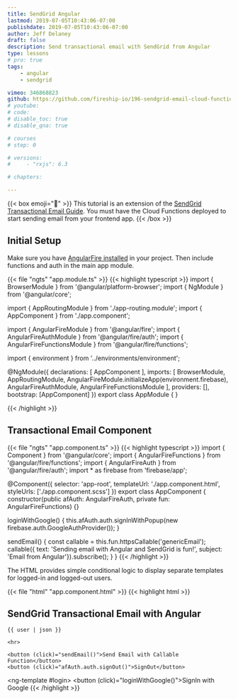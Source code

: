 ```yaml
---
title: SendGrid Angular
lastmod: 2019-07-05T10:43:06-07:00
publishdate: 2019-07-05T10:43:06-07:00
author: Jeff Delaney
draft: false
description: Send transactional email with SendGrid from Angular
type: lessons
# pro: true
tags: 
    - angular
    - sendgrid

vimeo: 346868823
github: https://github.com/fireship-io/196-sendgrid-email-cloud-functions
# youtube: 
# code: 
# disable_toc: true
# disable_qna: true

# courses
# step: 0

# versions: 
#     - "rxjs": 6.3

# chapters:

---
```


{{< box emoji="👀" >}}
This tutorial is an extension of the [SendGrid Transactional Email Guide](/lessons/sendgrid-transactional-email-guide/). You must have the Cloud Functions deployed to start sending email from your frontend app. 
{{< /box >}}


## Initial Setup

Make sure you have [AngularFire installed](/snippets/install-angularfire/) in your project. Then include functions and auth in the main app module. 

{{< file "ngts" "app.module.ts" >}}
{{< highlight typescript >}}
import { BrowserModule } from '@angular/platform-browser';
import { NgModule } from '@angular/core';

import { AppRoutingModule } from './app-routing.module';
import { AppComponent } from './app.component';

import { AngularFireModule } from '@angular/fire';
import { AngularFireAuthModule } from '@angular/fire/auth';
import { AngularFireFunctionsModule } from '@angular/fire/functions';

import { environment } from '../environments/environment';

@NgModule({
  declarations: [
    AppComponent
  ],
  imports: [
    BrowserModule,
    AppRoutingModule,
    AngularFireModule.initializeApp(environment.firebase),
    AngularFireAuthModule,
    AngularFireFunctionsModule
  ],
  providers: [],
  bootstrap: [AppComponent]
})
export class AppModule { }

{{< /highlight >}}


## Transactional Email Component

{{< file "ngts" "app.component.ts" >}}
{{< highlight typescript >}}
import { Component } from '@angular/core';
import { AngularFireFunctions } from '@angular/fire/functions';
import { AngularFireAuth } from '@angular/fire/auth';
import * as firebase from 'firebase/app';

@Component({
  selector: 'app-root',
  templateUrl: './app.component.html',
  styleUrls: ['./app.component.scss']
})
export class AppComponent {
  constructor(public afAuth: AngularFireAuth, private fun: AngularFireFunctions) {}



  loginWithGoogle() {
    this.afAuth.auth.signInWithPopup(new firebase.auth.GoogleAuthProvider());
  }

  sendEmail() {
    const callable = this.fun.httpsCallable('genericEmail');
    callable({ text: 'Sending email with Angular and SendGrid is fun!', subject: 'Email from Angular'}).subscribe();
  }
}
{{< /highlight >}}


The HTML provides simple conditional logic to display separate templates for logged-in and logged-out users. 

{{< file "html" "app.component.html" >}}
{{< highlight html >}}
<h2>SendGrid Transactional Email with Angular</h2>


<div *ngIf="(afAuth.authState | async) as user; else login;">

    {{ user | json }}

    <hr>

    <button (click)="sendEmail()">Send Email with Callable Function</button>
    <button (click)="afAuth.auth.signOut()">SignOut</button>

  
</div>

<ng-template #login>
  <button (click)="loginWithGoogle()">SignIn with Google</button>
</ng-template>
{{< /highlight >}}
